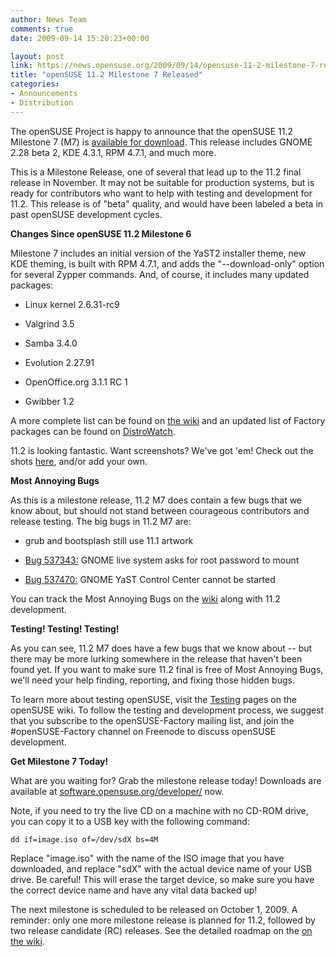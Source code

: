 ```yaml
---
author: News Team
comments: true
date: 2009-09-14 15:20:23+00:00

layout: post
link: https://news.opensuse.org/2009/09/14/opensuse-11-2-milestone-7-released/
title: "openSUSE 11.2 Milestone 7 Released"
categories:
- Announcements
- Distribution
---
```

The openSUSE Project is happy to announce that the openSUSE 11.2 Milestone 7 (M7) is [available for download](http://software.opensuse.org/developer). This release includes GNOME 2.28 beta 2, KDE 4.3.1, RPM 4.7.1, and much more.

This is a Milestone Release, one of several that lead up to the 11.2 final release in November. It may not be suitable for production systems, but is ready for contributors who want to help with testing and development for 11.2. This release is of "beta" quality, and would have been labeled a beta in past openSUSE development cycles.

**Changes Since openSUSE 11.2 Milestone 6**

Milestone 7 includes an initial version of the YaST2 installer theme, new KDE theming, is built with RPM 4.7.1, and adds the "--download-only" option for several Zypper commands. And, of course, it includes many updated packages:



	
  * Linux kernel 2.6.31-rc9

	
  * Valgrind 3.5

	
  * Samba 3.4.0

	
  * Evolution 2.27.91

	
  * OpenOffice.org 3.1.1 RC 1

	
  * Gwibber 1.2


A more complete list can be found on [the wiki](http://en.opensuse.org/Factory/News) and an updated list of Factory packages can be found on [DistroWatch](http://distrowatch.com/table.php?distribution=suse).

11.2 is looking fantastic. Want screenshots? We've got 'em! Check out the shots [here](http://en.opensuse.org/Screenshots/11.2_Milestones), and/or add your own.

**Most Annoying Bugs**

As this is a milestone release, 11.2 M7 does contain a few bugs that we know about, but should not stand between courageous contributors and release testing. The big bugs in 11.2 M7 are:



	
  * grub and bootsplash still use 11.1 artwork

	
  * [Bug 537343:](https://bugzilla.novell.com/show_bug.cgi?id=537343) GNOME live system asks for root password to mount

	
  * [Bug 537470:](https://bugzilla.novell.com/show_bug.cgi?id=537470) GNOME YaST Control Center cannot be started


You can track the Most Annoying Bugs on the [wiki](http://en.opensuse.org/Bugs:Most_Annoying_Bugs_11.2_dev) along with 11.2 development.

**Testing! Testing! Testing!**

As you can see, 11.2 M7 does have a few bugs that we know about -- but there may be more lurking somewhere in the release that haven't been found yet. If you want to make sure 11.2 final is free of Most Annoying Bugs, we'll need your help finding, reporting, and fixing those hidden bugs.

To learn more about testing openSUSE, visit the [Testing](http://en.opensuse.org/Testing/) pages on the openSUSE wiki. To follow the testing and development process, we suggest that you subscribe to the openSUSE-Factory mailing list, and join the #openSUSE-Factory channel on Freenode to discuss openSUSE development.

**Get Milestone 7 Today!**

What are you waiting for? Grab the milestone release today! Downloads are available at [software.opensuse.org/developer/](http://software.opensuse.org/developer/) now.

Note, if you need to try the live CD on a machine with no CD-ROM drive, you can copy it to a USB key with the following command:

    
    dd if=image.iso of=/dev/sdX bs=4M


Replace "image.iso" with the name of the ISO image that you have downloaded, and replace "sdX" with the actual device name of your USB drive. Be careful! This will erase the target device, so make sure you have the correct device name and have any vital data backed up!

The next milestone is scheduled to be released on October 1, 2009. A reminder: only one more milestone release is planned for 11.2, followed by two release candidate (RC) releases. See the detailed roadmap on the [on the wiki](http://en.opensuse.org/Roadmap/11.2).		
